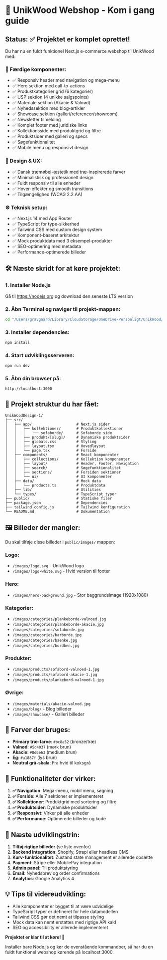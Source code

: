 # 🚀 UnikWood Webshop - Kom i gang guide

## Status: ✅ Projektet er komplet oprettet!

Du har nu en fuldt funktionel Next.js e-commerce webshop til UnikWood med:

### 🎯 Færdige komponenter:
- ✅ Responsiv header med navigation og mega-menu
- ✅ Hero sektion med call-to-actions  
- ✅ Produktkategorier grid (6 kategorier)
- ✅ USP sektion (4 unikke salgspoints)
- ✅ Materiale sektion (Akacie & Valnød)
- ✅ Nyhedssektion med blog-artikler
- ✅ Showcase sektion (galleri/referencer/showroom)
- ✅ Newsletter tilmelding
- ✅ Komplet footer med juridiske links
- ✅ Kollektionsside med produktgrid og filtre
- ✅ Produktsider med galleri og specs
- ✅ Søgefunktionalitet
- ✅ Mobile menu og responsivt design

### 📱 Design & UX:
- ✅ Dansk træmøbel-æstetik med træ-inspirerede farver
- ✅ Minimalistisk og professionelt design
- ✅ Fuldt responsiv til alle enheder  
- ✅ Hover-effekter og smooth transitions
- ✅ Tilgængelighed (WCAG 2.2 AA)

### ⚙️ Teknisk setup:
- ✅ Next.js 14 med App Router
- ✅ TypeScript for type-sikkerhed
- ✅ Tailwind CSS med custom design system
- ✅ Komponent-baseret arkitektur
- ✅ Mock produktdata med 3 eksempel-produkter
- ✅ SEO-optimering med metadata
- ✅ Performance-optimerede billeder

## 🛠 Næste skridt for at køre projektet:

### 1. Installer Node.js
Gå til https://nodejs.org og download den seneste LTS version

### 2. Åbn Terminal og naviger til projekt-mappen:
```bash
cd "/Users/gravgaard/Library/CloudStorage/OneDrive-Personligt/UnikWood/UnikWoodDesign-1"
```

### 3. Installer dependencies:
```bash
npm install
```

### 4. Start udviklingsserveren:
```bash
npm run dev
```

### 5. Åbn din browser på:
```
http://localhost:3000
```

## 📁 Projekt struktur du har fået:

```
UnikWoodDesign-1/
├── src/
│   ├── app/                    # Next.js sider
│   │   ├── kollektioner/       # Produktkollektioner
│   │   │   └── sofaborde/      # Sofaborde side
│   │   ├── produkt/[slug]/     # Dynamiske produktsider
│   │   ├── globals.css         # Styling
│   │   ├── layout.tsx          # Hovedlayout
│   │   └── page.tsx            # Forside
│   ├── components/             # React komponenter
│   │   ├── collections/        # Kollektion komponenter
│   │   ├── layout/             # Header, Footer, Navigation
│   │   ├── search/             # Søgefunktionalitet  
│   │   ├── sections/           # Forsiden sektioner
│   │   └── ui/                 # UI komponenter
│   ├── data/                   # Mock data
│   │   └── products.ts         # Produktdata
│   ├── lib/                    # Utilities
│   └── types/                  # TypeScript typer
├── public/                     # Statiske filer
├── package.json                # Dependencies
├── tailwind.config.js          # Tailwind konfiguration
└── README.md                   # Dokumentation
```

## 🖼 Billeder der mangler:

Du skal tilføje disse billeder i `public/images/` mappen:

### Logo:
- `/images/logo.svg` - UnikWood logo
- `/images/logo-white.svg` - Hvid version til footer

### Hero:
- `/images/hero-background.jpg` - Stor baggrundsimage (1920x1080)

### Kategorier:
- `/images/categories/plankeborde-valnoed.jpg`
- `/images/categories/plankeborde-akacie.jpg` 
- `/images/categories/sofaborde.jpg`
- `/images/categories/barborde.jpg`
- `/images/categories/baenke.jpg`
- `/images/categories/bordben.jpg`

### Produkter:
- `/images/products/sofabord-valnoed-1.jpg`
- `/images/products/sofabord-akacie-1.jpg`
- `/images/products/plankebord-valnoed-1.jpg`

### Øvrige:
- `/images/materials/akacie-valnod.jpg`
- `/images/blog/` - Blog billeder
- `/images/showcase/` - Galleri billeder

## 🎨 Farver der bruges:

- **Primary træ-farve**: `#bc8a52` (bronze/træ)
- **Valnød**: `#5d4037` (mørk brun)
- **Akacie**: `#8d6e63` (medium brun)
- **Eg**: `#a1887f` (lys brun)
- **Neutral grå-skala**: Fra hvid til koksgrå

## 🚀 Funktionaliteter der virker:

1. **✅ Navigation**: Mega-menu, mobil menu, søgning
2. **✅ Forside**: Alle 7 sektioner er implementeret
3. **✅ Kollektioner**: Produktgrid med sortering og filtre  
4. **✅ Produktsider**: Dynamiske produktsider
5. **✅ Responsivt**: Virker på alle enheder
6. **✅ Performance**: Optimerede billeder og kode

## 📝 Næste udviklingstrin:

1. **Tilføj rigtige billeder** (se liste ovenfor)
2. **Backend integration**: Shopify, Strapi eller headless CMS
3. **Kurv-funktionalitet**: Zustand state management er allerede opsætte
4. **Payment**: Stripe eller MobilePay integration
5. **Admin panel**: Til produktstyring
6. **Email**: Nyhedsbrev og order confirmations
7. **Analytics**: Google Analytics 4

## 💡 Tips til videreudvikling:

- Alle komponenter er bygget til at være udvidelige
- TypeScript typer er defineret for hele datamodellen
- Tailwind CSS gør det nemt at tilpasse styling
- Mock data kan nemt erstattes med rigtige API kald
- SEO og accessibility er allerede implementeret

**Projektet er klar til at køre! 🎉**

Installer bare Node.js og kør de ovenstående kommandoer, så har du en fuldt funktionel webshop kørende på localhost:3000.